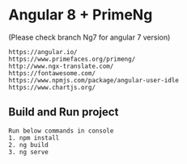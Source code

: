 # Angular 8 + PrimeNg
(Please check branch Ng7 for angular 7 version)
````
https://angular.io/
https://www.primefaces.org/primeng/
http://www.ngx-translate.com/
https://fontawesome.com/
https://www.npmjs.com/package/angular-user-idle
https://www.chartjs.org/
````
## Build and Run project
`````
Run below commands in console
1. npm install
2. ng build
3. ng serve
`````